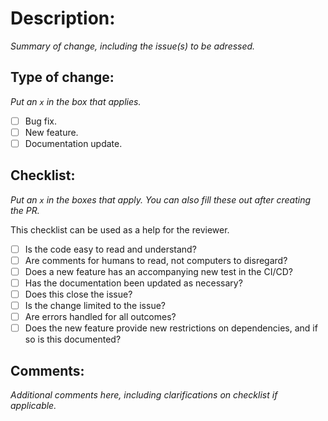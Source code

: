 # Description:
_Summary of change, including the issue(s) to be adressed._

## Type of change:
_Put an `x` in the box that applies._
- [ ] Bug fix.
- [ ] New feature.
- [ ] Documentation update.

## Checklist:
_Put an `x` in the boxes that apply. You can also fill these out after creating the PR._

This checklist can be used as a help for the reviewer.

- [ ] Is the code easy to read and understand?
- [ ] Are comments for humans to read, not computers to disregard?
- [ ] Does a new feature has an accompanying new test in the CI/CD?
- [ ] Has the documentation been updated as necessary?
- [ ] Does this close the issue?
- [ ] Is the change limited to the issue?
- [ ] Are errors handled for all outcomes?
- [ ] Does the new feature provide new restrictions on dependencies, and if so is this documented?

## Comments:
_Additional comments here, including clarifications on checklist if applicable._
